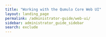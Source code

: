 ```yaml
---
title: "Working with the Qumulo Core Web UI"
layout: landing_page
permalink: /administrator-guide/web-ui/
sidebar: administrator_guide_sidebar
search: exclude
---
```

